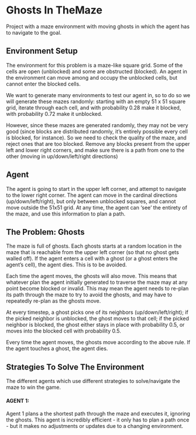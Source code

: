 # Ghosts In TheMaze
Project with a maze environment with moving ghosts in which the agent has to navigate to the goal.

## Environment Setup
The environment for this problem is a maze-like square grid. Some of the cells are open (unblocked) and some are obstructed (blocked). An agent in the environment can move among and occupy the unblocked cells, but cannot enter the blocked cells.

We want to generate many environments to test our agent in, so to do so we will generate these mazes randomly:
starting with an empty 51 x 51 square grid, iterate through each cell, and with probability 0.28 make it blocked, with probability 0.72 make it unblocked.

However, since these mazes are generated randomly, they may not be very good (since blocks are distributed randomly, it’s entirely possible every cell is blocked, for instance). So we need to check the quality of the maze, and reject ones that are too blocked. Remove any blocks present from the upper left and lower right corners, and make sure there is a path from one to the other (moving in up/down/left/right directions)

## Agent
The agent is going to start in the upper left corner, and attempt to navigate to the lower right corner. The agent can move in the cardinal directions (up/down/left/right), but only between unblocked squares, and cannot move outside the 51x51 grid. At any time, the agent can ‘see’ the entirety of the maze, and use this information to plan a path.

## The Problem: Ghosts
The maze is full of ghosts. Each ghosts starts at a random location in the maze that is reachable from the upper left corner (so that no ghost gets walled off). If the agent enters a cell with a ghost (or a ghost enters the agent’s cell), the agent dies. This is to be avoided.

Each time the agent moves, the ghosts will also move. This means that whatever plan the agent initially generated to traverse the maze may at any point become blocked or invalid. This may mean the agent needs to re-plan its path through the maze to try to avoid the ghosts, and may have to repeatedly re-plan as the ghosts move.

At every timestep, a ghost picks one of its neighbors (up/down/left/right); if the picked neighbor is unblocked, the ghost moves to that cell; if the picked neighbor is blocked, the ghost either stays in place with probability 0.5, or moves into the blocked cell with probability 0.5. 

Every time the agent moves, the ghosts move according to the above rule. If the agent touches a ghost, the agent dies.

## Strategies To Solve The Environment
The different agents which use different strategies to solve/navigate the maze to win the game.

#### AGENT 1:
Agent 1 plans a the shortest path through the maze and executes it, ignoring the ghosts. This agent is incredibly efficient - it only has to plan a path once - but it makes no adjustments or updates due to a changing environment.


